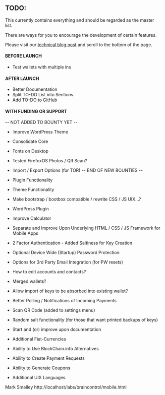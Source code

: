 ## TODO:

This currently contains everything and should be regarded as the master list.

There are ways for you to encourage the development of certain features.

Please visit our [technical blog post](http://betanomics.asia/blog/store-and-send-bitcoin-directly-from-your-brain-using-braincontrol) and scroll
to the bottom of the page.


#### BEFORE LAUNCH

* Test wallets with multiple ins


#### AFTER LAUNCH

* Better Documentation
* Split TO-DO List into Sections
* Add TO-DO to GitHub


#### WITH FUNDING OR SUPPORT

-- NOT ADDED TO BOUNTY YET --
* Improve WordPress Theme
* Consolidate Core
* Fonts on Desktop
* Tested FirefoxOS Photos / QR Scan?
* Import / Export Options (for TOR)
-- END OF NEW BOUNTIES --

* Plugin Functionality
* Theme Functionality
* Make bootstrap / bootbox compatible / rewrite CSS / JS UIX...?
* WordPress Plugin
* Improve Calculator
* Separate and Improve Upon Underlying HTML / CSS / JS Framework for Mobile Apps
* 2 Factor Authentication - Added Saltiness for Key Creation
* Optional Device Wide (Startup) Password Protection
* Options for 3rd Party Email Integration (for PW resets)
* How to edit accounts and contacts?
* Merged wallets?
* Allow import of keys to be absorbed into existing wallet?
* Better Polling / Notifications of Incoming Payments
* Scan QR Code (added to settings menu)
* Random salt functionality (for those that want printed backups of keys)
* Start and (or) improve upon documentation
* Additional Fiat-Currencies
* Ability to Use BlockChain.info Alternatives
* Ability to Create Payment Requests
* Ability to Generate Coupons
* Additional UIX Languages

Mark Smalley
http://localhost/labs/braincontrol/mobile.html